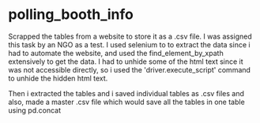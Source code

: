 # polling_booth_info
Scrapped the tables from a website to store it as a .csv file.
I was assigned this task by an NGO as a test. I used selenium to to extract the data since i had to automate the website, and used the find_element_by_xpath extensively 
to get the data. I had to unhide some of the html text since it was not accessible directly, so i used the 'driver.execute_script' command to unhide the hidden html text.

Then i extracted the tables and i saved individual tables as .csv files and also, made a master .csv file which would save all the tables in one table using pd.concat
